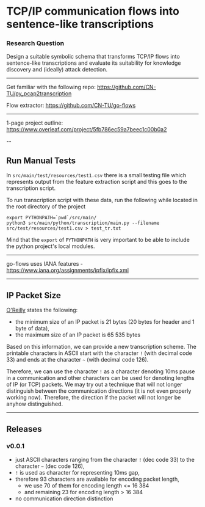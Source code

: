 # TCP/IP communication flows into sentence-like transcriptions
### Research Question
Design a suitable symbolic schema that transforms TCP/IP flows into sentence-like transcriptions
and evaluate its suitability for knowledge discovery and (ideally) attack detection.

---

Get familiar with the following repo: https://github.com/CN-TU/py_pcap2transcription

Flow extractor: https://github.com/CN-TU/go-flows

---

1-page project outline: https://www.overleaf.com/project/5fb786ec59a7beec1c00b0a2

--

## Run Manual Tests

In `src/main/test/resources/test1.csv` there is a small testing file which represents output from the feature extraction
script and this goes to the transcription script.

To run transcription script with these data, run the following while located in the root directory of the project
```
export PYTHONPATH=`pwd`/src/main/
python3 src/main/python/transcription/main.py --filename src/test/resources/test1.csv > test_tr.txt
````

Mind that the `export` of `PYTHONPATH` is very important to be able to include the python project's local modules.


---

go-flows uses IANA features - https://www.iana.org/assignments/ipfix/ipfix.xml



---

## IP Packet Size

[O'Reilly](https://www.oreilly.com/library/view/internet-core-protocols/1565925726/re04.html#:~:text=The%20minimum%20size%20of%20an,maximum%20size%20is%2065%2C535%20bytes.&text=In%20the%20capture%20shown%20in,is%20set%20to%2060%20bytes.)
states the following:
- the minimum size of an IP packet is 21 bytes (20 bytes for header and 1 byte of data),
- the maximum size of an IP packet is 65 535 bytes

Based on this information, we can provide a new transcription scheme. The printable characters in ASCII start with
the character `!` (with decimal code 33) and ends at the character `~` (with decimal code 126).

Therefore, we can use the character `!` as a character denoting 10ms pause in a communication and other characters
can be used for denoting lengths of IP (or TCP) packets. We may try out a technique that will not longer distinguish
between the communication directions (it is not even properly working now). Therefore, the direction if the packet
will not longer be anyhow distinguished.




---

## Releases

### v0.0.1
- just ASCII characters ranging from the character `!` (dec code 33) to the character `~` (dec code 126),
- `!` is used as character for representing 10ms gap,
- therefore 93 characters are available for encoding packet length,
    - we use 70 of them for encoding length <= 16 384
    - and remaining 23 for encoding length > 16 384
- no communication direction distinction